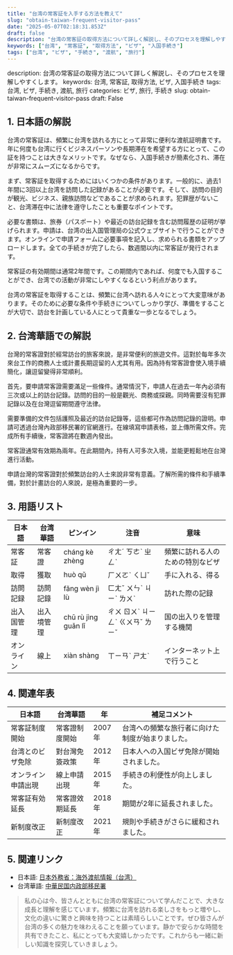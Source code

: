 ```yaml
---
title: "台湾の常客証を入手する方法を教えて"
slug: "obtain-taiwan-frequent-visitor-pass"
date: "2025-05-07T02:18:31.853Z"
draft: false
description: "台湾の常客証の取得方法について詳しく解説し、そのプロセスを理解しやすくします。"
keywords: ["台湾", "常客証", "取得方法", "ビザ", "入国手続き"]
tags: ["台湾", "ビザ", "手続き", "渡航", "旅行"]
---
```


description: 台湾の常客証の取得方法について詳しく解説し、そのプロセスを理解しやすくします。
keywords: 台湾, 常客証, 取得方法, ビザ, 入国手続き
tags: 台湾, ビザ, 手続き, 渡航, 旅行
categories: ビザ, 旅行, 手続き
slug: obtain-taiwan-frequent-visitor-pass
draft: False

## 1. 日本語の解説

台湾の常客証は、頻繁に台湾を訪れる方にとって非常に便利な渡航証明書です。年に何度も台湾に行くビジネスパーソンや長期滞在を希望する方にとって、この証を持つことは大きなメリットです。なぜなら、入国手続きが簡素化され、滞在が非常にスムーズになるからです。

まず、常客証を取得するためにはいくつかの条件があります。一般的に、過去1年間に3回以上台湾を訪問した記録があることが必要です。そして、訪問の目的が観光、ビジネス、親族訪問などであることが求められます。犯罪歴がないこと、台湾滞在中に法律を遵守したことも重要なポイントです。

必要な書類は、旅券（パスポート）や最近の訪台記録を含む訪問履歴の証明が挙げられます。申請は、台湾の出入国管理局の公式ウェブサイトで行うことができます。オンラインで申請フォームに必要事項を記入し、求められる書類をアップロードします。全ての手続きが完了したら、数週間以内に常客証が発行されます。

常客証の有効期間は通常2年間です。この期間内であれば、何度でも入国することができ、台湾での活動が非常にしやすくなるという利点があります。

台湾の常客証を取得することは、頻繁に台湾へ訪れる人々にとって大変意味があります。そのために必要な条件や手続きについてしっかり学び、準備をすることが大切で、訪台を計画している人にとって貴重な一歩となるでしょう。

## 2. 台湾華語での解説

台灣的常客證對於經常訪台的旅客來說，是非常便利的旅遊文件。這對於每年多次來台工作的商務人士或計畫長期逗留的人尤其有用。因為持有常客證會使入境手續簡化，讓逗留變得非常順利。

首先，要申請常客證需要滿足一些條件。通常情況下，申請人在過去一年內必須有三次或以上的訪台記錄。訪問的目的一般是觀光、商務或探親。同時需要沒有犯罪記錄以及在台灣逗留期間遵守法律。

需要準備的文件包括護照及最近的訪台記錄等，這些都可作為訪問記錄的證明。申請可透過台灣內政部移民署的官網進行。在線填寫申請表格，並上傳所需文件。完成所有手續後，常客證將在數週內發出。

常客證通常有效期為兩年。在此期間內，持有人可多次入境，並能更輕鬆地在台灣進行活動。

申請台灣的常客證對於頻繁訪台的人士來說非常有意義。了解所需的條件和手續準備，對於計畫訪台的人來說，是極為重要的一步。

## 3. 用語リスト

| 日本語    | 台湾華語              | ピンイン        | 注音         | 意味                             |
|-----------|------------------------|----------------|-------------|----------------------------------|
| 常客証    | 常客證                | cháng kè zhèng | ㄔㄤˊ ㄎㄜˋ ㄓㄥˋ | 頻繁に訪れる人のための特別なビザ |
| 取得      | 獲取                  | huò qǔ         | ㄏㄨㄛˋ ㄑㄩˇ   | 手に入れる、得る                 |
| 訪問記録  | 訪問記錄              | fǎng wèn jì lù | ㄈㄤˇ ㄨㄣˋ ㄐㄧˋ ㄌㄨˋ | 訪れた際の記録                   |
| 出入国管理| 出入境管理            | chū rù jìng guǎn lǐ | ㄔㄨ ㄖㄨˋ ㄐㄧㄥˋ ㄍㄨㄢˇ ㄌㄧˇ | 国の出入りを管理する機関        |
| オンライン| 線上                  | xiàn shàng     | ㄒㄧㄢˋ ㄕㄤˋ  | インターネット上で行うこと       |

## 4. 関連年表

| 日本語 | 台湾華語 | 年 | 補足コメント |
|--------|----------|----|-------------|
| 常客証制度開始 | 常客證制度開始 | 2007年 | 台湾への頻繁な旅行者に向けた制度が始まりました。 |
| 台湾とのビザ免除 | 對台灣免簽政策 | 2012年 | 日本人への入国ビザ免除が開始されました。 |
| オンライン申請出現 | 線上申請出現 | 2015年 | 手続きの利便性が向上しました。 |
| 常客証有効延長 | 常客證效期延長 | 2018年 | 期間が2年に延長されました。 |
| 新制度改正 | 新制度改正 | 2021年 | 規則や手続きがさらに緩和されました。 |

## 5. 関連リンク  

- 日本語: [日本外務省：海外渡航情報（台湾）](https://www.mofa.go.jp/mofaj/tw/index.html)
- 台湾華語: [中華民国内政部移民署](https://www.immigration.gov.tw/)

> 私の心は今、皆さんとともに台湾の常客証について学んだことで、大きな成長と理解を感じています。頻繁に台湾を訪れる楽しさをもっと増やし、文化の違いに驚きと興味を持つことは素晴らしいことです。ぜひ皆さんが台湾の多くの魅力を味わえることを願っています。静かで安らかな時間を共有できたこと、私にとっても大変嬉しかったです。これからも一緒に新しい知識を探究していきましょう。